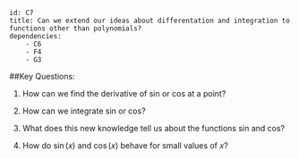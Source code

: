 ````
id: C7
title: Can we extend our ideas about differentation and integration to functions other than polynomials?
dependencies: 
    - C6
    - F4
    - G3
````
##Key Questions:

1. How can we find the derivative of sin or cos at a point?

1. How can we integrate sin or cos?

1. What does this new knowledge tell us about the functions sin and cos?

1. How do $\sin(x)$ and $\cos(x)$ behave for small values of $x$?

